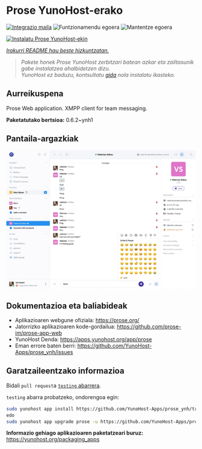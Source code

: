 <!--
Ohart ongi: README hau automatikoki sortu da <https://github.com/YunoHost/apps/tree/master/tools/readme_generator>ri esker
EZ editatu eskuz.
-->

# Prose YunoHost-erako

[![Integrazio maila](https://apps.yunohost.org/badge/integration/prose)](https://ci-apps.yunohost.org/ci/apps/prose/)
![Funtzionamendu egoera](https://apps.yunohost.org/badge/state/prose)
![Mantentze egoera](https://apps.yunohost.org/badge/maintained/prose)

[![Instalatu Prose YunoHost-ekin](https://install-app.yunohost.org/install-with-yunohost.svg)](https://install-app.yunohost.org/?app=prose)

*[Irakurri README hau beste hizkuntzatan.](./ALL_README.md)*

> *Pakete honek Prose YunoHost zerbitzari batean azkar eta zailtasunik gabe instalatzea ahalbidetzen dizu.*  
> *YunoHost ez baduzu, kontsultatu [gida](https://yunohost.org/install) nola instalatu ikasteko.*

## Aurreikuspena

Prose Web application. XMPP client for team messaging.

**Paketatutako bertsioa:** 0.6.2~ynh1

## Pantaila-argazkiak

![Prose(r)en pantaila-argazkia](./doc/screenshots/screenshot.jpg)

## Dokumentazioa eta baliabideak

- Aplikazioaren webgune ofiziala: <https://prose.org/>
- Jatorrizko aplikazioaren kode-gordailua: <https://github.com/prose-im/prose-app-web>
- YunoHost Denda: <https://apps.yunohost.org/app/prose>
- Eman errore baten berri: <https://github.com/YunoHost-Apps/prose_ynh/issues>

## Garatzaileentzako informazioa

Bidali `pull request`a [`testing` abarrera](https://github.com/YunoHost-Apps/prose_ynh/tree/testing).

`testing` abarra probatzeko, ondorengoa egin:

```bash
sudo yunohost app install https://github.com/YunoHost-Apps/prose_ynh/tree/testing --debug
edo
sudo yunohost app upgrade prose -u https://github.com/YunoHost-Apps/prose_ynh/tree/testing --debug
```

**Informazio gehiago aplikazioaren paketatzeari buruz:** <https://yunohost.org/packaging_apps>
